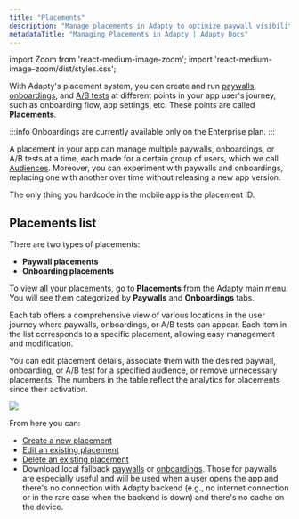 ```yaml
---
title: "Placements"
description: "Manage placements in Adapty to optimize paywall visibility and revenue."
metadataTitle: "Managing Placements in Adapty | Adapty Docs"
---
```


import Zoom from 'react-medium-image-zoom';
import 'react-medium-image-zoom/dist/styles.css';

With Adapty's placement system, you can create and run [paywalls](paywalls), [onboardings](https://adapty.io/docs/onboardings), and [A/B tests](ab-tests) at different points in your app user's journey, such as onboarding flow, app settings, etc. These points are called **Placements**. 

:::info
Onboardings are currently available only on the Enterprise plan.
:::

A placement in your app can manage multiple paywalls, onboardings, or A/B tests at a time, each made for a certain group of users, which we call  [Audiences](audience). Moreover, you can experiment with paywalls and onboardings, replacing one with another over time without releasing a new app version. 

The only thing you hardcode in the mobile app is the placement ID.

## Placements list

There are two types of placements:
- **Paywall placements**
- **Onboarding placements**

To view all your placements, go to **Placements** from the Adapty main menu. You will see them categorized by **Paywalls** and **Onboardings** tabs.

Each tab offers a comprehensive view of various locations in the user journey where paywalls, onboardings, or A/B tests can appear. Each item in the list corresponds to a specific placement, allowing easy management and modification. 

You can edit placement details, associate them with the desired paywall, onboarding, or A/B test for a specified audience, or remove unnecessary placements. The numbers in the table reflect the analytics for placements since their activation.


<Zoom>
  <img src={require('./img/placements-list.png').default}
  style={{
    border: '1px solid #727272', /* border width and color */
    width: '700px', /* image width */
    display: 'block', /* for alignment */
    margin: '0 auto' /* center alignment */
  }}
/>
</Zoom>





From here you can: 

- [Create a new placement](create-placement)
- [Edit an existing placement](edit-placement)
- [Delete an existing placement](delete-placement)
- Download local fallback [paywalls](https://docs.adapty.io/docs/fallback-paywalls) or [onboardings](https://docs.adapty.io/docs/local-fallback-onboarding). Those for paywalls are especially useful and will be used when a user opens the app and there's no connection with Adapty backend (e.g., no internet connection or in the rare case when the backend is down) and there's no cache on the device.